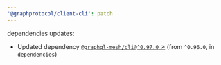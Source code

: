 ```yaml
---
'@graphprotocol/client-cli': patch
---
```

dependencies updates:
  - Updated dependency [`@graphql-mesh/cli@^0.97.0` ↗︎](https://www.npmjs.com/package/@graphql-mesh/cli/v/0.97.0) (from `^0.96.0`, in `dependencies`)

